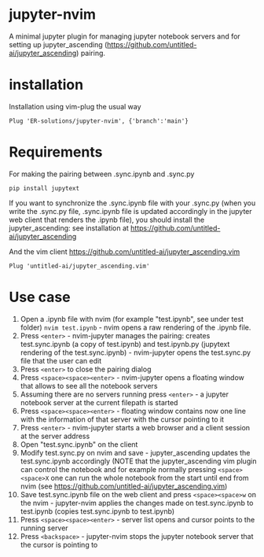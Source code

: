 # jupyter-nvim
A minimal jupyter plugin for managing jupyter notebook servers and for setting up jupyter_ascending (https://github.com/untitled-ai/jupyter_ascending) pairing.

# installation
Installation using vim-plug the usual way
```
Plug 'ER-solutions/jupyter-nvim', {'branch':'main'}
```

# Requirements
For making the pairing between .sync.ipynb and .sync.py

```pip install jupytext```

If you want to synchronize the .sync.ipynb file with your .sync.py (when you write the .sync.py file, .sync.ipynb file is updated accordingly in the jupyter web client that renders the .ipynb file), you should install the jupyter_ascending: see installation at https://github.com/untitled-ai/jupyter_ascending

And the vim client https://github.com/untitled-ai/jupyter_ascending.vim

```Plug 'untitled-ai/jupyter_ascending.vim'```

# Use case
1. Open a .ipynb file with nvim (for example "test.ipynb", see under test folder) ```nvim test.ipynb``` - nvim opens a raw rendering of the .ipynb file.
2. Press ```<enter>``` - nvim-jupyter manages the pairing: creates test.sync.ipynb (a copy of test.ipynb) and test.ipynb.py (jupytext rendering of the test.sync.ipynb) - nvim-jupyter opens the test.sync.py file that the user can edit
3. Press ```<enter>``` to close the pairing dialog
4. Press ```<space><space><enter>``` - nvim-jupyter opens a floating window that allows to see all the notebook servers
5. Assuming there are no servers running press ```<enter>``` - a jupyter notebook server at the current filepath is started
6. Press ```<space><space><enter>``` - floating window contains now one line with the information of that server with the cursor pointing to it
7. Press ```<enter>``` - nvim-jupyter starts a web browser and a client session at the server address
8. Open "test.sync.ipynb" on the client
9. Modify test.sync.py on nvim and save - jupyter_ascending updates the test.sync.ipynb accordingly (NOTE that the jupyter_ascending vim plugin can control the notebook and for example normally pressing ```<space><space>X``` one can run the whole notebook from the start until end from nvim (see https://github.com/untitled-ai/jupyter_ascending.vim)
10. Save test.sync.ipynb file on the web client and press ```<space><space>w``` on the nvim - jupyter-nvim applies the changes made on test.sync.ipynb to test.ipynb (copies test.sync.ipynb to test.ipynb)
11. Press  ```<space><space><enter>``` - server list opens and cursor points to the running server
12. Press ```<backspace>``` - jupyter-nvim stops the jupyter notebook server that the cursor is pointing to


  



